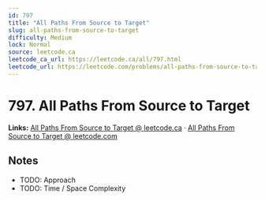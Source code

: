 ```yaml
--- 
id: 797
title: "All Paths From Source to Target"
slug: all-paths-from-source-to-target
difficulty: Medium
lock: Normal
source: leetcode.ca
leetcode_ca_url: https://leetcode.ca/all/797.html
leetcode_url: https://leetcode.com/problems/all-paths-from-source-to-target/
---
```


# 797. All Paths From Source to Target

**Links:** [All Paths From Source to Target @ leetcode.ca](https://leetcode.ca/all/797.html) · [All Paths From Source to Target @ leetcode.com](https://leetcode.com/problems/all-paths-from-source-to-target/)

## Notes
- TODO: Approach
- TODO: Time / Space Complexity
